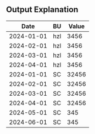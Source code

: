 ## Output Explanation

| Date       | BU   | Value |
|------------|------|-------|
| 2024-01-01 | hzl  | 3456  |
| 2024-02-01 | hzl  | 3456  |
| 2024-03-01 | hzl  | 3456  |
| 2024-04-01 | hzl  | 3456  |
| 2024-01-01 | SC   | 32456 |
| 2024-02-01 | SC   | 32456 |
| 2024-03-01 | SC   | 32456 |
| 2024-04-01 | SC   | 32456 |
| 2024-05-01 | SC   | 345   |
| 2024-06-01 | SC   | 345   |
